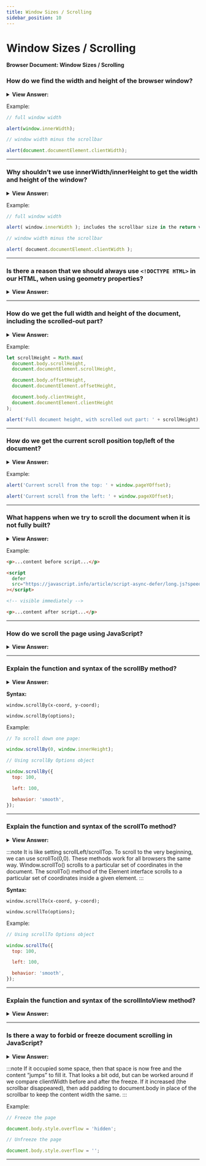 ```yaml
---
title: Window Sizes / Scrolling
sidebar_position: 10
---
```


# Window Sizes / Scrolling

**Browser Document: Window Sizes / Scrolling**

<head>
  <title>Window Sizes / Scrolling - JavaScript Interview Questions & Answers</title>
  <meta charSet="utf-8" />
</head>

### How do we find the width and height of the browser window?

<details>
  <summary><strong>View Answer:</strong></summary>
  <div>
  <div><strong>Interview Response:</strong> To get window width and height, we can use the clientWidth/clientHeight of document.documentElement. Using this approach is the correct way to get the width and height of the window, not window.innerWidth/innerHeight.
    </div>
  </div>
</details>

Example:

```js
// full window width

alert(window.innerWidth);

// window width minus the scrollbar

alert(document.documentElement.clientWidth);
```

---

### Why shouldn’t we use innerWidth/innerHeight to get the width and height of the window?

<details>
  <summary><strong>View Answer:</strong></summary>
  <div>
  <div><strong>Interview Response:</strong> Browsers also support properties like window.innerWidth/innerHeight. They look like what we want, but they are not. If there exists a scrollbar, and it occupies some space, clientWidth/clientHeight provide the width/height without it (subtract it). In other words, they return the width/height of the visible part of the document, available for the content. The window.innerWidth/innerHeight properties includes the scrollbar in their computation. In most cases, we need the available window width in order to draw or position something within scrollbars (if there are any), so we should use documentElement.clientHeight/clientWidth.
    </div>
  </div>
</details>

Example:

```js
// full window width

alert( window.innerWidth ); includes the scrollbar size in the return value

// window width minus the scrollbar

alert( document.documentElement.clientWidth );
```

---

### Is there a reason that we should always use `<!DOCTYPE HTML>` in our HTML, when using geometry properties?

<details>
  <summary><strong>View Answer:</strong></summary>
  <div>
  <div><strong>Interview Response:</strong> Yes, top-level geometry properties may work a little bit differently when there is no &#8249;!DOCTYPE HTML&#8250; in HTML. Odd things are possible. In modern HTML we should always write DOCTYPE.
    </div>
  </div>
</details>

---

### How do we get the full width and height of the document, including the scrolled-out part?

<details>
  <summary><strong>View Answer:</strong></summary>
  <div>
  <div><strong>Interview Response:</strong> Theoretically, as the root document element is document.documentElement, and it encloses all the content, we could measure the document’s full size as document.documentElement.scrollWidth/scrollHeight. But on that element, for the whole page, these properties do not work as intended. In Chrome/Safari/Opera, if there is no scroll, then documentElement.scrollHeight may be even less than documentElement.clientHeight! Weird, right? To reliably obtain the full document height, we should take the maximum of these properties.
    </div>
  </div>
</details>

Example:

```js
let scrollHeight = Math.max(
  document.body.scrollHeight,
  document.documentElement.scrollHeight,

  document.body.offsetHeight,
  document.documentElement.offsetHeight,

  document.body.clientHeight,
  document.documentElement.clientHeight
);

alert('Full document height, with scrolled out part: ' + scrollHeight);
```

---

### How do we get the current scroll position top/left of the document?

<details>
  <summary><strong>View Answer:</strong></summary>
  <div>
  <div><strong>Interview Response:</strong> The current scroll is available in the special properties, window.pageXOffset/pageYOffset, which are read only. This ensures that we get the current scroll state in all browsers.</div><br />
  <div><strong>Technical Response:</strong> DOM elements have their current scroll state in their scrollLeft/scrollTop properties. For document scroll, document.documentElement.scrollLeft/scrollTop works in most browsers, except older WebKit-based ones, like Safari (bug 5991), where we should use document.body instead of document.documentElement. Luckily, we don’t have to remember these peculiarities at all, because the scroll is available in the special properties, window.pageXOffset/pageYOffset, which are read only.
  </div>
  </div>
</details>

Example:

```js
alert('Current scroll from the top: ' + window.pageYOffset);

alert('Current scroll from the left: ' + window.pageXOffset);
```

---

### What happens when we try to scroll the document when it is not fully built?

<details>
  <summary><strong>View Answer:</strong></summary>
  <div>
  <div><strong>Interview Response:</strong> If we try to scroll the page with a script in &#8249;head&#8250;, it will not work, because the DOM is not fully built. It is common to place these types of scripts at the bottom of the document or in a deferred script.</div><br />
  <div><strong>Technical Response:</strong> To scroll the page with JavaScript, its DOM must be fully built. For instance, if we try to scroll the page with a script in &#8249;head&#8250;, it will not work, because the DOM is not fully built. It is common to place these types of scripts at the bottom of the document or in a deferred script. The defer attribute tells the browser not to wait for the script. Instead, the browser will continue to process the HTML, build the DOM. The script loads “in the background”, and then runs when the DOM is fully built.
  </div>
  </div>
</details>

Example:

```html
<p>...content before script...</p>

<script
  defer
  src="https://javascript.info/article/script-async-defer/long.js?speed=1"
></script>

<!-- visible immediately -->

<p>...content after script...</p>
```

---

### How do we scroll the page using JavaScript?

<details>
  <summary><strong>View Answer:</strong></summary>
  <div>
  <div><strong>Interview Response:</strong> The simplest solution is to use the special methods window.scrollBy(x,y) and window.scrollTo(pageX,pageY). These methods work for all browsers the same way.</div><br />
  <div><strong>Technical Response:</strong> Regular elements can be scrolled by changing scrollTop/scrollLeft. We can do the same for the page using document.documentElement.scrollTop/scrollLeft (except Safari, where document.body.scrollTop/Left should be used instead). Alternatively, there’s a simpler, universal solution: special methods window.scrollBy(x,y) and window.scrollTo(pageX,pageY). These methods work for all browsers the same way.
  </div>
  </div>
</details>

---

### Explain the function and syntax of the scrollBy method?

<details>
  <summary><strong>View Answer:</strong></summary>
  <div>
  <div><strong>Interview Response:</strong> The method scrollBy(x,y) scrolls the page relative to its current position. For instance, scrollBy(0,10) scrolls the page 10px down. It uses two non-optional parameters including the x and y coordinates. There is an additional parameter option, ScrollToOptions, that act access additional left, top, and behavior properties in a dictionary object.
    </div>
  </div>
</details>

**Syntax:**

`window.scrollBy(x-coord, y-coord);`

`window.scrollBy(options);`

Example:

```js
// To scroll down one page:

window.scrollBy(0, window.innerHeight);

// Using scrollBy Options object

window.scrollBy({
  top: 100,

  left: 100,

  behavior: 'smooth',
});
```

---

### Explain the function and syntax of the scrollTo method?

<details>
  <summary><strong>View Answer:</strong></summary>
  <div>
  <div><strong>Interview Response:</strong> The method scrollTo(pageX,pageY) scrolls the page to absolute coordinates, so that the top-left corner of the visible part has coordinates (pageX, pageY) relative to the document’s top-left corner.
    </div>
  </div>
</details>

:::note
It is like setting scrollLeft/scrollTop. To scroll to the very beginning, we can use scrollTo(0,0). These methods work for all browsers the same way. Window.scrollTo() scrolls to a particular set of coordinates in the document. The scrollTo() method of the Element interface scrolls to a particular set of coordinates inside a given element.
:::

**Syntax:**

`window.scrollTo(x-coord, y-coord);`

`window.scrollTo(options);`

Example:

```js
// Using scrollTo Options object

window.scrollTo({
  top: 100,

  left: 100,

  behavior: 'smooth',
});
```

---

### Explain the function and syntax of the scrollIntoView method?

<details>
  <summary><strong>View Answer:</strong></summary>
  <div>
  <div><strong>Interview Response:</strong> The call to elem.scrollIntoView(top) scrolls the page to make elem visible. It has one boolean argument. If top=true (that is the default), then the page will be scrolled to make elem appear on the top of the window. The upper edge of the element will be aligned with the window top. If top=false, then the page scrolls to make elem appear at the bottom. The bottom edge of the element will be aligned with the window bottom.
    </div>
  </div>
</details>

---

### Is there a way to forbid or freeze document scrolling in JavaScript?

<details>
  <summary><strong>View Answer:</strong></summary>
  <div>
  <div><strong>Interview Response:</strong> To make the document unscrollable, it’s enough to set document.body.style.overflow = "hidden". The page will “freeze” at its current scroll position. We can use the same technique to freeze the scroll for other elements, not just for document.body. The drawback of the method is that the scrollbar disappears affecting the document appearance.
    </div>
  </div>
</details>

:::note
If it occupied some space, then that space is now free and the content “jumps” to fill it. That looks a bit odd, but can be worked around if we compare clientWidth before and after the freeze. If it increased (the scrollbar disappeared), then add padding to document.body in place of the scrollbar to keep the content width the same.
:::

Example:

```js
// Freeze the page

document.body.style.overflow = 'hidden';

// Unfreeze the page

document.body.style.overflow = '';
```

---
